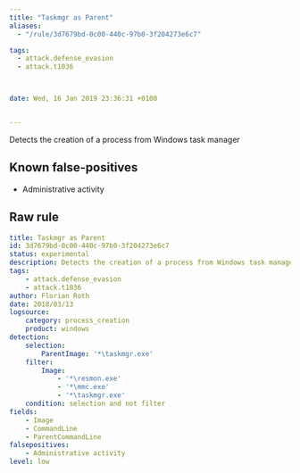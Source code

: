 ```yaml
---
title: "Taskmgr as Parent"
aliases:
  - "/rule/3d7679bd-0c00-440c-97b0-3f204273e6c7"

tags:
  - attack.defense_evasion
  - attack.t1036



date: Wed, 16 Jan 2019 23:36:31 +0100


---
```


Detects the creation of a process from Windows task manager

<!--more-->


## Known false-positives

* Administrative activity




## Raw rule
```yaml
title: Taskmgr as Parent
id: 3d7679bd-0c00-440c-97b0-3f204273e6c7
status: experimental
description: Detects the creation of a process from Windows task manager
tags:
    - attack.defense_evasion
    - attack.t1036
author: Florian Roth
date: 2018/03/13
logsource:
    category: process_creation
    product: windows
detection:
    selection:
        ParentImage: '*\taskmgr.exe'
    filter:
        Image:
            - '*\resmon.exe'
            - '*\mmc.exe'
            - '*\taskmgr.exe'
    condition: selection and not filter
fields:
    - Image
    - CommandLine
    - ParentCommandLine
falsepositives:
    - Administrative activity
level: low

```
